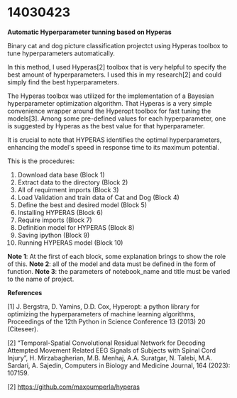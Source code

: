 # 14030423

**Automatic Hyperparameter tunning based on Hyperas**

Binary cat and dog picture classification projectct using Hyperas toolbox to tune hyperparameters automatically.

In this method, I used Hyperas[2] toolbox that is very helpful to specify the best amount of hyperparameters. I used this in my research[2] and could simply find the best hyperparameters.

The Hyperas toolbox was utilized for the implementation of a Bayesian hyperparameter optimization algorithm. That Hyperas is a very simple convenience wrapper around the Hyper­opt toolbox for fast tuning the models[3]. Among some pre-defined values for each hyperparameter, one is suggested by Hyperas as the best value for that hyperparameter.

It is crucial to note that HYPERAS identifies the optimal hyperparameters, enhancing the model's speed in response time to its maximum potential.

This is the procedures:
1. Download data base (Block 1)
2. Extract data to the directory (Block 2)
3. All of requirment imports (Block 3)
4. Load Validation and train data of Cat and Dog (Block 4)
5. Define the best and desired model (Block 5)
6. Installing HYPERAS (Block 6)
7. Require imports (Block 7)
8. Definition model for HYPERAS (Block 8)
9. Saving ipython (Block 9)
10. Running HYPERAS model (Block 10)




**Note 1**: At the first of each block, some explanation brings to show the role of this.
**Note 2**: all of the model and data must be defined in the form of function.
**Note 3**: the parameters of notebook_name and title must be varied to the name of project.



**References**

[1] J. Bergstra, D. Yamins, D.D. Cox, Hyperopt: a python library for optimizing the hyperparameters of machine learning algorithms, Proceedings of the 12th Python in Science Conference 13 (2013) 20 (Citeseer).

[2] “Temporal-Spatial Convolutional Residual Network for Decoding Attempted Movement Related EEG Signals of Subjects with Spinal Cord Injury”, H. Mirzabagherian, M.B. Menhaj, A.A.
Suratgar, N. Talebi, M.A. Sardari, A. Sajedin, Computers in Biology and Medicine Journal, 164 (2023):
107159.

[2] https://github.com/maxpumperla/hyperas
